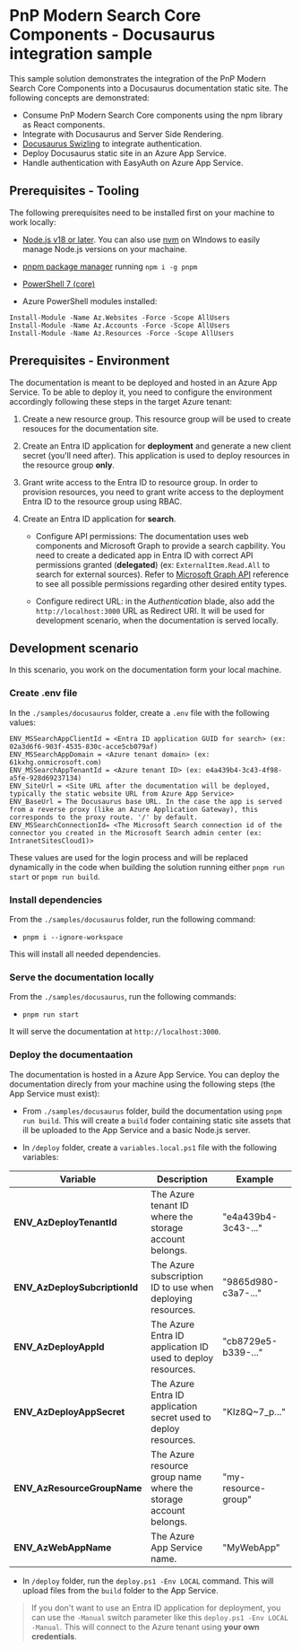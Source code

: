 # PnP Modern Search Core Components - Docusaurus integration sample

This sample solution demonstrates the integration of the PnP Modern Search Core Components into a Docusaurus documentation static site. The following concepts are demonstrated:

- Consume PnP Modern Search Core components using the npm library as React components.
- Integrate with Docusaurus and Server Side Rendering.
- [Docusaurus Swizling](https://docusaurus.io/docs/swizzling) to integrate authentication.
- Deploy Docusaurus static site in an Azure App Service.
- Handle authentication with EasyAuth on Azure App Service.

## Prerequisites - Tooling

The following prerequisites need to be installed first on your machine to work locally:

- [Node.js v18 or later](https://nodejs.org/en/download/package-manager). You can also use [nvm](https://github.com/coreybutler/nvm-windows) on WIndows to easily manage Node.js versions on your machaine.
- [pnpm package manager](https://pnpm.io/) running `npm i -g pnpm`
- [PowerShell 7 (core)](https://learn.microsoft.com/en-us/powershell/scripting/install/installing-powershell-on-windows?view=powershell-7.4#install-powershell-using-winget-recommended) 

- Azure PowerShell modules installed:

```pwsh
Install-Module -Name Az.Websites -Force -Scope AllUsers
Install-Module -Name Az.Accounts -Force -Scope AllUsers
Install-Module -Name Az.Resources -Force -Scope AllUsers
```

## Prerequisites - Environment

The documentation is meant to be deployed and hosted in an Azure App Service. To be able to deploy it, you need to configure the environment accordingly following these steps in the target Azure tenant:

1. Create a new resource group. This resource group will be used to create resouces for the documentation site.
2. Create an Entra ID application for **deployment** and generate a new client secret (you'll need after). This application is used to deploy resources in the resource group **only**.
3. Grant write access to the Entra ID to resource group. In order to provision resources, you need to grant write access to the deployment Entra ID to the resource group using RBAC.
4. Create an Entra ID application for **search**.

    - Configure API permissions: The documentation uses web components and Microsoft Graph to provide a search capbility. You need to create a dedicated app in Entra ID with correct API permissions granted (**delegated**) (ex: `ExternalItem.Read.All` to search for external sources). Refer to [Microsoft Graph API](https://learn.microsoft.com/en-us/graph/api/resources/search-api-overview?view=graph-rest-1.0#scope-search-based-on-entity-types) reference to see all possible permissions regarding other desired entity types.

    - Configure redirect URL: in the _Authentication_ blade, also add the `http://localhost:3000` URL as Redirect URI. It will be used for development scenario, when the documentation is served locally.

## Development scenario

In this scenario, you work on the documentation form your local machine.

### Create .env file

In the `./samples/docusaurus` folder, create a `.env` file with the following values:

```
ENV_MSSearchAppClientId = <Entra ID application GUID for search> (ex: 02a3d6f6-903f-4535-830c-acce5cb079af)
ENV_MSSearchAppDomain = <Azure tenant domain> (ex: 61kxhg.onmicrosoft.com)
ENV_MSSearchAppTenantId = <Azure tenant ID> (ex: e4a439b4-3c43-4f98-a5fe-928d69237134)
ENV_SiteUrl = <Site URL after the documentation will be deployed, typically the static website URL from Azure App Service>
ENV_BaseUrl = The Docusaurus base URL. In the case the app is served from a reverse proxy (like an Azure Application Gateway), this corresponds to the proxy route. '/' by default.
ENV_MSSearchConnectionId= <The Microsoft Search connection id of the connector you created in the Microsoft Search admin center (ex: IntranetSitesCloud1)>
```

These values are used for the login process and will be replaced dynamically in the code when building the solution running either `pnpm run start` or `pnpm run build`.

### Install dependencies

From the `./samples/docusaurus` folder, run the following command:

- `pnpm i --ignore-workspace`

This will install all needed dependencies. 

### Serve the documentation locally

From the `./samples/docusaurus`, run the following commands:

- `pnpm run start`

It will serve the documentation at `http://localhost:3000`.

### Deploy the documentaation

The documentation is hosted in a Azure App Service. You can deploy the documentation direcly from your machine using the following steps (the App Service must exist):

- From `./samples/docusaurus` folder, build the documentation using `pnpm run build`. This will create a `build` foder containing static site assets that ill be uploaded to the App Service and a basic Node.js server.

- In `/deploy` folder, create a `variables.local.ps1` file with the following variables:

| **Variable**                        | Description                                                                                       | Example                                |
|-------------------------------------|---------------------------------------------------------------------------------------------------|----------------------------------------|
| **ENV_AzDeployTenantId**            | The Azure tenant ID where the storage account belongs.                                            | "e4a439b4-3c43-..."                    |
| **ENV_AzDeploySubcriptionId**       | The Azure subscription ID to use when deploying resources.                                        | "9865d980-c3a7-..."                    |
| **ENV_AzDeployAppId**               | The Azure Entra ID application ID used to deploy resources.                                       | "cb8729e5-b339-..."                    |
| **ENV_AzDeployAppSecret**           | The Azure Entra ID application secret used to deploy resources.                                   | "KIz8Q~7_p..."                         | 
| **ENV_AzResourceGroupName**         | The Azure resource group name where the storage account belongs.                                  | "my-resource-group"                    |
| **ENV_AzWebAppName**                | The Azure App Service name.                                                                       | "MyWebApp"                             |

- In `/deploy` folder, run the `deploy.ps1 -Env LOCAL` command. This will upload files from the `build` folder to the App Service.

> If you don't want to use an Entra ID application for deployment, you can use the `-Manual` switch parameter like this `deploy.ps1 -Env LOCAL -Manual`. This will connect to the Azure tenant using **your own credentials**.
